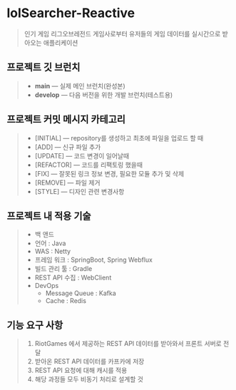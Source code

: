 # lolSearcher-Reactive

> 인기 게임 리그오브레전드 게임사로부터 유저들의 게임 데이터를 실시간으로 받아오는 애플리케이션

## 프로젝트 깃 브런치

> - **main** — 실제 메인 브런치(완성본)
> - **develop** — 다음 버전을 위한 개발 브런치(테스트용)


## 프로젝트 커밋 메시지 카테고리

> - [INITIAL] — repository를 생성하고 최초에 파일을 업로드 할 때
> - [ADD] — 신규 파일 추가
> - [UPDATE] — 코드 변경이 일어날때
> - [REFACTOR] — 코드를 리팩토링 했을때
> - [FIX] — 잘못된 링크 정보 변경, 필요한 모듈 추가 및 삭제
> - [REMOVE] — 파일 제거
> - [STYLE] — 디자인 관련 변경사항


## 프로젝트 내 적용 기술

> - 백 앤드
>  - 언어 : Java
>  - WAS : Netty
>  - 프레임 워크 : SpringBoot, Spring Webflux
>  - 빌드 관리 툴 : Gradle
>  - REST API 수집 : WebClient
> - DevOps
>   - Message Queue : Kafka
>   - Cache : Redis

## 기능 요구 사항

> 1. RiotGames 에서 제공하는 REST API 데이터를 받아와서 프론트 서버로 전달
> 2. 받아온 REST API 데이터를 카프카에 저장
> 3. REST API 요청에 대해 캐시를 적용
> 4. 해당 과정들 모두 비동기 처리로 설계할 것
